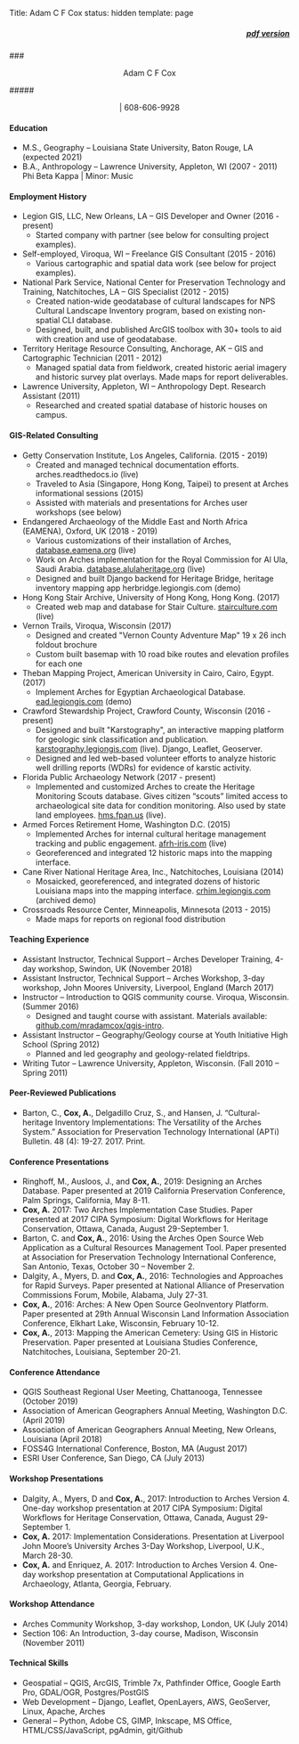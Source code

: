 Title: Adam C F Cox
status: hidden
template: page

##### <div style="text-align:right"><a href="/theme/files/AdamCox-CV-Nov2019.pdf">pdf version</a></div>

###<center>Adam C F Cox</center>

#####<center><a id="email-address"></a> | 608-606-9928</center>

#### Education

* M.S., Geography – Louisiana State University, Baton Rouge, LA (expected 2021)
* B.A., Anthropology – Lawrence University, Appleton, WI (2007 - 2011)
    Phi Beta Kappa | Minor: Music

#### Employment History

* Legion GIS, LLC, New Orleans, LA – GIS Developer and Owner (2016 - present)
    * Started company with partner (see below for consulting project examples).
* Self-employed, Viroqua, WI – Freelance GIS Consultant (2015 - 2016)
    * Various cartographic and spatial data work (see below for project examples).
* National Park Service, National Center for Preservation Technology and Training, Natchitoches, LA – GIS Specialist (2012 - 2015)
    * Created nation-wide geodatabase of cultural landscapes for NPS Cultural Landscape Inventory program, based on existing non-spatial CLI database.
    * Designed, built, and published ArcGIS toolbox with 30+ tools to aid with creation and use of geodatabase.
* Territory Heritage Resource Consulting, Anchorage, AK – GIS and Cartographic Technician (2011 - 2012)
    * Managed spatial data from fieldwork, created historic aerial imagery and historic survey plat overlays. Made maps for report deliverables.
* Lawrence University, Appleton, WI – Anthropology Dept. Research Assistant (2011)
    * Researched and created spatial database of historic houses on campus.

#### GIS-Related Consulting

* Getty Conservation Institute, Los Angeles, California. (2015 - 2019)
    * Created and managed technical documentation efforts. arches.readthedocs.io (live)
    * Traveled to Asia (Singapore, Hong Kong, Taipei) to present at Arches informational sessions (2015)
    * Assisted with materials and presentations for Arches user workshops (see below)
* Endangered Archaeology of the Middle East and North Africa (EAMENA), Oxford, UK (2018 - 2019)
    * Various customizations of their installation of Arches, [database.eamena.org](http://database.eamena.org) (live)
    * Work on Arches implementation for the Royal Commission for Al Ula, Saudi Arabia. [database.alulaheritage.org](http://database.alulaheritage.org) (live)
    * Designed and built Django backend for Heritage Bridge, heritage inventory mapping app herbridge.legiongis.com (demo)
* Hong Kong Stair Archive, University of Hong Kong, Hong Kong. (2017)
    * Created web map and database for Stair Culture. [stairculture.com](http://stairculture.com) (live)
* Vernon Trails, Viroqua, Wisconsin (2017)
    * Designed and created "Vernon County Adventure Map" 19 x 26 inch foldout brochure
    * Custom built basemap with 10 road bike routes and elevation profiles for each one
* Theban Mapping Project, American University in Cairo, Cairo, Egypt. (2017)
    * Implement Arches for Egyptian Archaeological Database. [ead.legiongis.com](http://ead.legiongis.com) (demo)
* Crawford Stewardship Project, Crawford County, Wisconsin (2016 - present)
    * Designed and built "Karstography", an interactive mapping platform for geologic sink classification and publication. [karstography.legiongis.com](https://karstography.legiongis.com) (live). Django, Leaflet, Geoserver.
    * Designed and led web-based volunteer efforts to analyze historic well drilling reports (WDRs) for evidence of karstic activity.
* Florida Public Archaeology Network (2017 - present)
    * Implemented and customized Arches to create the Heritage Monitoring Scouts database. Gives citizen “scouts” limited access to archaeological site data for condition monitoring. Also used by state land employees. [hms.fpan.us](https://hms.fpan.us) (live).
* Armed Forces Retirement Home, Washington D.C. (2015)
    * Implemented Arches for internal cultural heritage management tracking and public engagement. [afrh-iris.com](https://afrh-iris.com) (live)
    * Georeferenced and integrated 12 historic maps into the mapping interface.
* Cane River National Heritage Area, Inc., Natchitoches, Louisiana (2014)
    * Mosaicked, georeferenced, and integrated dozens of historic Louisiana maps into the mapping interface. [crhim.legiongis.com](http://crhim.legiongis.com) (archived demo)
* Crossroads Resource Center, Minneapolis, Minnesota (2013 - 2015)
    * Made maps for reports on regional food distribution

#### Teaching Experience

* Assistant Instructor, Technical Support – Arches Developer Training, 4-day workshop, Swindon, UK (November 2018)
* Assistant Instructor, Technical Support – Arches Workshop, 3-day workshop, John Moores University, Liverpool, England (March 2017)
* Instructor – Introduction to QGIS community course. Viroqua, Wisconsin. (Summer 2016)
    * Designed and taught course with assistant. Materials available: [github.com/mradamcox/qgis-intro](https://github.com/mradamcox/qgis-intro).
* Assistant Instructor – Geography/Geology course at Youth Initiative High School (Spring 2012)
    * Planned and led geography and geology-related fieldtrips.
* Writing Tutor – Lawrence University, Appleton, Wisconsin. (Fall 2010 – Spring 2011)

#### Peer-Reviewed Publications

* Barton, C., **Cox, A.**, Delgadillo Cruz, S., and Hansen, J. “Cultural-heritage Inventory Implementations: The Versatility of the Arches System.” Association for Preservation Technology International (APTi) Bulletin. 48 (4): 19-27. 2017. Print.

#### Conference Presentations

* Ringhoff, M., Ausloos, J., and **Cox, A.**, 2019: Designing an Arches Database. Paper presented at 2019 California Preservation Conference, Palm Springs, California, May 8-11.
* **Cox, A.** 2017: Two Arches Implementation Case Studies. Paper presented at 2017 CIPA Symposium: Digital Workflows for Heritage Conservation, Ottawa, Canada, August 29-September 1.
* Barton, C. and **Cox, A.**, 2016: Using the Arches Open Source Web Application as a Cultural Resources Management Tool. Paper presented at Association for Preservation Technology International Conference, San Antonio, Texas, October 30 – November 2.
* Dalgity, A., Myers, D. and **Cox, A.**, 2016: Technologies and Approaches for Rapid Surveys. Paper presented at National Alliance of Preservation Commissions Forum, Mobile, Alabama, July 27-31.
* **Cox, A.**, 2016: Arches: A New Open Source GeoInventory Platform. Paper presented at 29th Annual Wisconsin Land Information Association Conference, Elkhart Lake, Wisconsin, February 10-12.
* **Cox, A.**, 2013: Mapping the American Cemetery: Using GIS in Historic Preservation. Paper presented at Louisiana Studies Conference, Natchitoches, Louisiana, September 20-21.

#### Conference Attendance

* QGIS Southeast Regional User Meeting, Chattanooga, Tennessee (October 2019)
* Association of American Geographers Annual Meeting, Washington D.C. (April 2019)
* Association of American Geographers Annual Meeting, New Orleans, Louisiana (April 2018)
* FOSS4G International Conference, Boston, MA (August 2017)
* ESRI User Conference, San Diego, CA (July 2013)

#### Workshop Presentations

* Dalgity, A., Myers, D and **Cox, A.**, 2017: Introduction to Arches Version 4. One-day workshop presentation at 2017 CIPA Symposium: Digital Workflows for Heritage Conservation, Ottawa, Canada, August 29-September 1.
* **Cox, A.** 2017: Implementation Considerations. Presentation at Liverpool John Moore’s University Arches 3-Day Workshop, Liverpool, U.K., March 28-30.
* **Cox, A.** and Enriquez, A. 2017: Introduction to Arches Version 4. One-day workshop presentation at Computational Applications in Archaeology, Atlanta, Georgia, February.

#### Workshop Attendance

* Arches Community Workshop, 3-day workshop, London, UK (July 2014)
* Section 106: An Introduction, 3-day course, Madison, Wisconsin (November 2011)

#### Technical Skills

* Geospatial – QGIS, ArcGIS, Trimble 7x, Pathfinder Office, Google Earth Pro, GDAL/OGR, Postgres/PostGIS
* Web Development – Django, Leaflet, OpenLayers, AWS, GeoServer, Linux, Apache, Arches
* General – Python, Adobe CS, GIMP, Inkscape, MS Office, HTML/CSS/JavaScript, pgAdmin, git/Github

